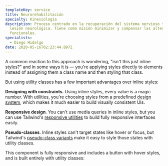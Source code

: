 ```yaml
---
templateKey: service
title: Neurorehabilitación
specialty: Kinesiología
description: Proceso centrado en la recuperación del sistema nervioso tras una
  lesión neurológica. Tiene como misión minimizar y compensar las alteraciones
  funcionales.
specialists:
  - Diego Hidalgo
date: 2020-05-16T02:23:44.897Z
---
```

A common reaction to this approach is wondering, "isn't this just inline styles?" and in some ways it is — you're applying styles directly to elements instead of assigning them a class name and then styling that class.

But using utility classes has a few important advantages over inline styles:

**Designing with constraints**. Using inline styles, every value is a magic number. With utilities, you're choosing styles from a predefined [design system](https://tailwindcss.com/docs/theme), which makes it much easier to build visually consistent UIs.

**Responsive design**. You can't use media queries in inline styles, but you can use Tailwind's [responsive utilities](https://tailwindcss.com/docs/responsive-design) to build fully responsive interfaces easily.

**Pseudo-classes**. Inline styles can't target states like hover or focus, but Tailwind's [pseudo-class variants](https://tailwindcss.com/docs/pseudo-class-variants) make it easy to style those states with utility classes.

This component is fully responsive and includes a button with hover styles, and is built entirely with utility classes:
